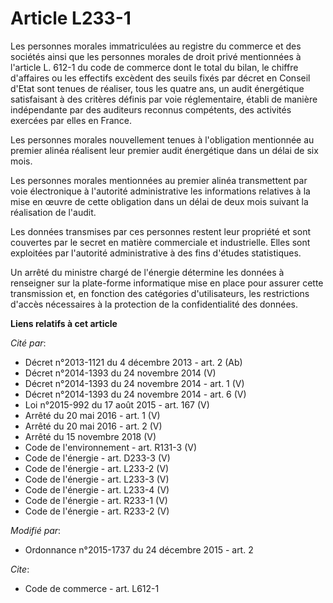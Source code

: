 # Article L233-1

Les personnes morales immatriculées au registre du commerce et des sociétés ainsi que les personnes morales de droit privé
mentionnées à l'article L. 612-1 du code de commerce dont le total du bilan, le chiffre d'affaires ou les effectifs excèdent
des seuils fixés par décret en Conseil d'Etat sont tenues de réaliser, tous les quatre ans, un audit énergétique satisfaisant
à des critères définis par voie réglementaire, établi de manière indépendante par des auditeurs reconnus compétents, des
activités exercées par elles en France. 

Les personnes morales nouvellement tenues à l'obligation mentionnée au premier alinéa réalisent leur premier audit
énergétique dans un délai de six mois.

Les personnes morales mentionnées au premier alinéa transmettent par voie électronique à l'autorité administrative les
informations relatives à la mise en œuvre de cette obligation dans un délai de deux mois suivant la réalisation de l'audit. 

Les données transmises par ces personnes restent leur propriété et sont couvertes par le secret en matière commerciale et
industrielle. Elles sont exploitées par l'autorité administrative à des fins d'études statistiques. 

Un arrêté du ministre chargé de l'énergie détermine les données à renseigner sur la plate-forme informatique mise en place
pour assurer cette transmission et, en fonction des catégories d'utilisateurs, les restrictions d'accès nécessaires à la
protection de la confidentialité des données.

**Liens relatifs à cet article**

_Cité par_:

  - Décret n°2013-1121 du 4 décembre 2013 - art. 2 (Ab)
  - Décret n°2014-1393 du 24 novembre 2014 (V)
  - Décret n°2014-1393 du 24 novembre 2014 - art. 1 (V)
  - Décret n°2014-1393 du 24 novembre 2014 - art. 6 (V)
  - Loi n°2015-992 du 17 août 2015 - art. 167 (V)
  - Arrêté du 20 mai 2016 - art. 1 (V)
  - Arrêté du 20 mai 2016 - art. 2 (V)
  - Arrêté du 15 novembre 2018 (V)
  - Code de l'environnement - art. R131-3 (V)
  - Code de l'énergie - art. D233-3 (V)
  - Code de l'énergie - art. L233-2 (V)
  - Code de l'énergie - art. L233-3 (V)
  - Code de l'énergie - art. L233-4 (V)
  - Code de l'énergie - art. R233-1 (V)
  - Code de l'énergie - art. R233-2 (V)

_Modifié par_:

  - Ordonnance n°2015-1737 du 24 décembre 2015 - art. 2

_Cite_:

  - Code de commerce - art. L612-1
